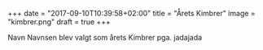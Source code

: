 +++
date = "2017-09-10T10:39:58+02:00"
title = "Årets Kimbrer"
image = "kimbrer.png"
draft = true
+++

Navn Navnsen blev valgt som årets Kimbrer pga. jadajada
